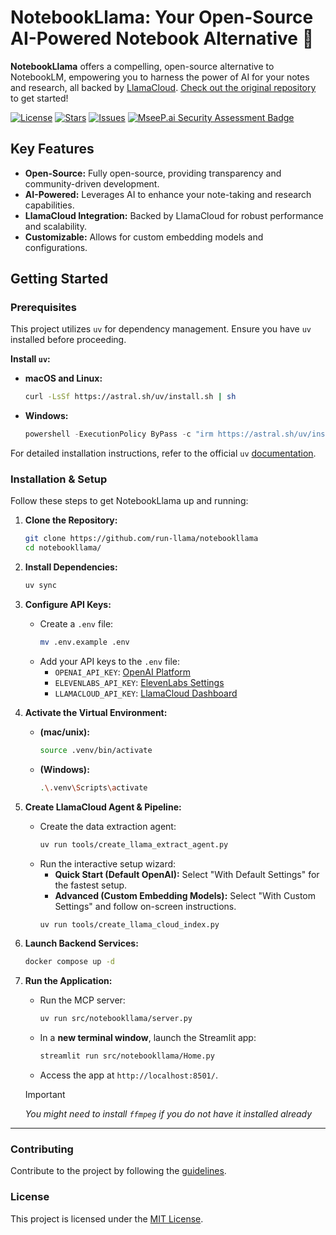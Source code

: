 # NotebookLlama: Your Open-Source AI-Powered Notebook Alternative 🦙

**NotebookLlama** offers a compelling, open-source alternative to NotebookLM, empowering you to harness the power of AI for your notes and research, all backed by [LlamaCloud](https://cloud.llamaindex.ai?utm_source=demo&utm_medium=notebookLM). [Check out the original repository](https://github.com/run-llama/notebookllama) to get started!

[![License](https://img.shields.io/github/license/run-llama/notebookllama?color=blue)](https://github.com/run-llama/notebookllama/blob/main/LICENSE)
[![Stars](https://img.shields.io/github/stars/run-llama/notebookllama?color=yellow)](https://github.com/run-llama/notebookllama/stargazers)
[![Issues](https://img.shields.io/github/issues/run-llama/notebookllama?color=orange)](https://github.com/run-llama/notebookllama/issues)
[![MseeP.ai Security Assessment Badge](https://mseep.net/pr/run-llama-notebookllama-badge.png)](https://mseep.ai/app/run-llama-notebookllama)

## Key Features

*   **Open-Source:** Fully open-source, providing transparency and community-driven development.
*   **AI-Powered:** Leverages AI to enhance your note-taking and research capabilities.
*   **LlamaCloud Integration:** Backed by LlamaCloud for robust performance and scalability.
*   **Customizable:** Allows for custom embedding models and configurations.

## Getting Started

### Prerequisites

This project utilizes `uv` for dependency management. Ensure you have `uv` installed before proceeding.

**Install `uv`:**

*   **macOS and Linux:**
    ```bash
    curl -LsSf https://astral.sh/uv/install.sh | sh
    ```
*   **Windows:**
    ```powershell
    powershell -ExecutionPolicy ByPass -c "irm https://astral.sh/uv/install.ps1 | iex"
    ```

For detailed installation instructions, refer to the official `uv` [documentation](https://docs.astral.sh/uv/getting-started/installation/).

### Installation & Setup

Follow these steps to get NotebookLlama up and running:

1.  **Clone the Repository:**
    ```bash
    git clone https://github.com/run-llama/notebookllama
    cd notebookllama/
    ```

2.  **Install Dependencies:**
    ```bash
    uv sync
    ```

3.  **Configure API Keys:**

    *   Create a `.env` file:
        ```bash
        mv .env.example .env
        ```
    *   Add your API keys to the `.env` file:
        *   `OPENAI_API_KEY`: [OpenAI Platform](https://platform.openai.com/api-keys)
        *   `ELEVENLABS_API_KEY`: [ElevenLabs Settings](https://elevenlabs.io/app/settings/api-keys)
        *   `LLAMACLOUD_API_KEY`: [LlamaCloud Dashboard](https://cloud.llamaindex.ai?utm_source=demo&utm_medium=notebookLM)

4.  **Activate the Virtual Environment:**

    *   **(mac/unix):**
        ```bash
        source .venv/bin/activate
        ```
    *   **(Windows):**
        ```bash
        .\.venv\Scripts\activate
        ```

5.  **Create LlamaCloud Agent & Pipeline:**

    *   Create the data extraction agent:
        ```bash
        uv run tools/create_llama_extract_agent.py
        ```
    *   Run the interactive setup wizard:
        *   **Quick Start (Default OpenAI):** Select "With Default Settings" for the fastest setup.
        *   **Advanced (Custom Embedding Models):** Select "With Custom Settings" and follow on-screen instructions.
        ```bash
        uv run tools/create_llama_cloud_index.py
        ```

6.  **Launch Backend Services:**
    ```bash
    docker compose up -d
    ```

7.  **Run the Application:**

    *   Run the MCP server:
        ```bash
        uv run src/notebookllama/server.py
        ```
    *   In a **new terminal window**, launch the Streamlit app:
        ```bash
        streamlit run src/notebookllama/Home.py
        ```
    *   Access the app at `http://localhost:8501/`.

    > [!IMPORTANT]
    >
    > _You might need to install `ffmpeg` if you do not have it installed already_

---

### Contributing

Contribute to the project by following the [guidelines](./CONTRIBUTING.md).

### License

This project is licensed under the [MIT License](./LICENSE).